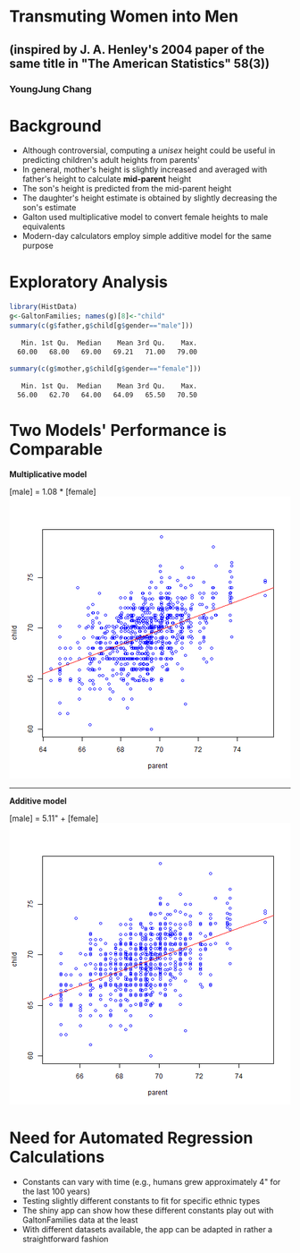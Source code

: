 Transmuting Women into Men
========================================================

(inspired by J. A. Henley's 2004 paper of the same title in "The American Statistics" **58**(3))
--------------------------------------------------------

### YoungJung Chang

Background
========================================================

- Although controversial, computing a _unisex_ height could be useful in predicting children's adult heights from parents'
- In general, mother's height is slightly increased and averaged with father's height to calculate __mid-parent__ height
- The son's height is predicted from the mid-parent height
- The daughter's height estimate is obtained by slightly decreasing the son's estimate
- Galton used multiplicative model to convert female heights to male equivalents
- Modern-day calculators employ simple additive model for the same purpose

Exploratory Analysis
========================================================


```r
library(HistData)
g<-GaltonFamilies; names(g)[8]<-"child"
summary(c(g$father,g$child[g$gender=="male"]))
```

```
   Min. 1st Qu.  Median    Mean 3rd Qu.    Max. 
  60.00   68.00   69.00   69.21   71.00   79.00 
```

```r
summary(c(g$mother,g$child[g$gender=="female"]))
```

```
   Min. 1st Qu.  Median    Mean 3rd Qu.    Max. 
  56.00   62.70   64.00   64.09   65.50   70.50 
```

Two Models' Performance is Comparable
========================================================
__Multiplicative model__

[male] = 1.08 * [female]
![plot of chunk unnamed-chunk-2](pitch-figure/unnamed-chunk-2-1.png) 

***
__Additive model__

[male] = 5.11" + [female]
![plot of chunk unnamed-chunk-3](pitch-figure/unnamed-chunk-3-1.png) 

Need for Automated Regression Calculations
========================================================

- Constants can vary with time (e.g., humans grew approximately 4" for the last 100 years)
- Testing slightly different constants to fit for specific ethnic types
- The shiny app can show how these different constants play out with GaltonFamilies data at the least
- With different datasets available, the app can be adapted in rather a straightforward fashion
